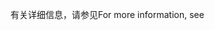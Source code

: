 <span data-ttu-id="d4185-101">有关详细信息，请参见</span><span class="sxs-lookup"><span data-stu-id="d4185-101">For more information, see</span></span>